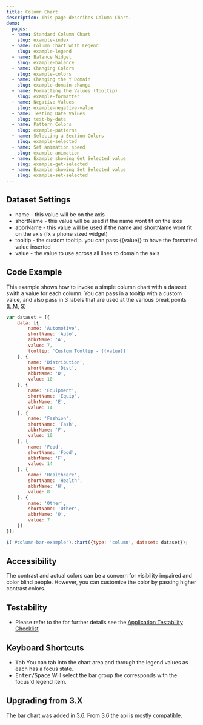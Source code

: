 ```yaml
---
title: Column Chart
description: This page describes Column Chart.
demo:
  pages:
  - name: Standard Column Chart
    slug: example-index
  - name: Column Chart with Legend
    slug: example-legend
  - name: Balance Widget
    slug: example-balance
  - name: Changing Colors
    slug: example-colors
  - name: Changing the Y Domain
    slug: example-domain-change
  - name: Formatting the Values (Tooltip)
    slug: example-formatter
  - name: Negative Values
    slug: example-negative-value
  - name: Testing Date Values
    slug: test-by-date
  - name: Pattern Colors
    slug: example-patterns
  - name: Selecting a Section Colors
    slug: example-selected
  - name: Set animation speed
    slug: example-animation
  - name: Example showing Get Selected value
    slug: example-get-selected
  - name: Example showing Set Selected value
    slug: example-set-selected
---
```


## Dataset Settings

- name - this value will be on the axis
- shortName - this value will be used if the name wont fit on the axis
- abbrName - this value will be used if the name and shortName wont fit on the axis (fx a phone sized widget)
- tooltip - the custom tooltip. you can pass {{value}} to have the formatted value inserted
- value - the value to use across all lines to domain the axis

## Code Example

This example shows how to invoke a simple column chart with a dataset swith a value for each column. You can pass in a tooltip with a custom value, and also pass in 3 labels that are used at the various break points (L,M, S)

```javascript
var dataset = [{
    data: [{
        name: 'Automotive',
        shortName: 'Auto',
        abbrName: 'A',
        value: 7,
        tooltip: 'Custom Tooltip - {{value}}'
    }, {
        name: 'Distribution',
        shortName: 'Dist',
        abbrName: 'D',
        value: 10
    }, {
        name: 'Equipment',
        shortName: 'Equip',
        abbrName: 'E',
        value: 14
    }, {
        name: 'Fashion',
        shortName: 'Fash',
        abbrName: 'F',
        value: 10
    }, {
        name: 'Food',
        shortName: 'Food',
        abbrName: 'F',
        value: 14
    }, {
        name: 'Healthcare',
        shortName: 'Health',
        abbrName: 'H',
        value: 8
    }, {
        name: 'Other',
        shortName: 'Other',
        abbrName: 'O',
        value: 7
    }]
}];

$('#column-bar-example').chart({type: 'column', dataset: dataset});
```

## Accessibility

The contrast and actual colors can be a concern for visibility impaired and color blind people. However, you can customize the color by passing higher contrast colors.

## Testability

- Please refer to the for further details see the [Application Testability Checklist](https://design.infor.com/resources/application-testability-checklist)

## Keyboard Shortcuts

- <kbd>Tab</kbd> You can tab into the chart area and through the legend values as each has a focus state.
- <kbd>Enter/Space</kbd> Will select the bar group the corresponds with the focus'd legend item.

## Upgrading from 3.X

The bar chart was added in 3.6. From 3.6 the api is mostly compatible.
